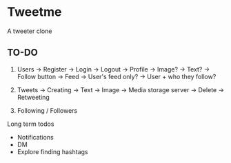 # Tweetme
A tweeter clone

## TO-DO
1. Users
  -> Register
  -> Login
  -> Logout
  -> Profile
    -> Image?
    -> Text?
    -> Follow button
  -> Feed
    -> User's feed only?
    -> User + who they follow?

2. Tweets
  -> Creating
    -> Text
    -> Image -> Media storage server
  -> Delete
  -> Retweeting

3. Following / Followers

Long term todos
- Notifications
- DM
- Explore finding hashtags